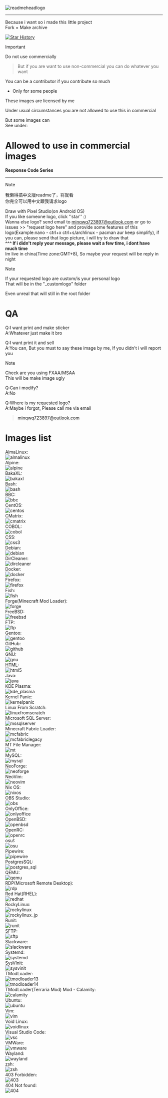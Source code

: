 ![readmeheadlogo](readmebanner.png)
<hr />  
Because i want so i made this little project<br />
Fork = Make archive  
  
[![Star History](https://api.lucabubi.me/chart?username=minqwq&repository=pixelart-logo&color=green)](https://github.com/lucabubi/star-history)
  
> [!Important]
>
> Do not use commercially

> But if you are want to use non-commercial
> you can do whatever you want
  
You can be a contributor if you contribute so much  
* Only for some people  
  
These images are licensed by me  
  
Under usual circumstances you are not allowed to use this in commercial  
  
But some images can  
See under:  
# Allowed to use in commercial images
**Response Code Series**  
<hr />

> [!Note]
>
> 我懒得搞中文版readme了，将就看  
> 你完全可以用中文跟我请求logo

Draw with Pixel Studio(on Android OS)  
If you like someone logo, click ''star'' :)  
Wanna else logo? send email to minqwq723897@outlook.com or go to issues >> "request logo here" and provide some features of this logo(Example:nano - ctrl+x   ctrl+s/archlinux - pacman   aur   keep simplify), if you can, please send that logo picture, i will try to draw that  
**^^^ If i didn't reply your message, please wait a few time, i dont have much time**  
Im live in china(Time zone:GMT+8), So maybe your request will be reply in night

> [!Note]
>
> If your requested logo are custom/is your personal logo  
> That will be in the "_customlogo" folder  
>  
> Even unreal that will still in the root folder

# QA

Q:I want print and make sticker  
A:Whatever just make it bro

Q:I want print it and sell  
A:You can, But you must to say these image by me, If you didn't i will report you

> [!Note]
>
> Check are you using FXAA/MSAA  
> This will be make image ugly

Q:Can i modify?  
A:No

Q:Where is my requested logo?  
A:Maybe i forgot, Please call me via email

> minqwq723897@outlook.com

# Images list
AlmaLinux:  
![almalinux](/almalinux/almalinux.png)  
Alpine:  
![alpine](/alpine/alpine.png)  
BakaXL:  
![bakaxl](/bakaxl/bakaxl.png)  
Bash:  
![bash](/bash/bash.png)  
BBC:  
![bbc](/bbc/bbc.png)  
CentOS:  
![centos](/centos/centos.png)  
CMatrix:  
![cmatrix](/cmatrix/cmatrix.png)  
COBOL:  
![cobol](/cobol/cobol.png)  
CSS:  
![css3](/css/css3.png)  
Debian:  
![debian](/debian/debian.png)  
DirCleaner:  
![dircleaner](/dircleaner/dircleaner.png)  
Docker:  
![docker](/docker/docker.png)  
Firefox:  
![firefox](/firefox/firefox.png)  
Fish:  
![fish](/fish/fish.png)  
Forge(Minecraft Mod Loader):  
![forge](/forge/forge.png)  
FreeBSD:  
![freebsd](/freebsd/freebsd.png)  
FTP:  
![ftp](/ftp/ftp.png)  
Gentoo:  
![gentoo](/gentoo/gentoo.png)  
GitHub:  
![github](/github/github.png)  
GNU:  
![gnu](/gnu/gnu.png)  
HTML:  
![html5](/html/html5.png)  
Java:  
![java](/java/java.png)  
KDE Plasma:  
![kde_plasma](/kde_plasma/kde_plasma.png)  
Kernel Panic:  
![kernelpanic](/kernelpanic/kernelpanic.png)  
Linux From Scratch:  
![linuxfromscratch](/linuxfromscratch/linuxfromscratch.png)  
Microsoft SQL Server:  
![mssqlserver](/microsoft_sql_server/microsoft_sql_server.png)  
Minecraft Fabric Loader:  
![mcfabric](/fabricloader/fabricloader.png)  
![mcfabriclegacy](/fabricloader/fabriclegacy.png)  
MT File Manager:  
![mt](/mt_file_manager/mt_file_manager.png)  
MySQL:  
![mysql](/mysql/mysql.png)  
NeoForge:  
![neoforge](/neoforge/neoforge.png)  
NeoVim:  
![neovim](/neovim/neovim.png)  
Nix OS:  
![nixos](/nixos/nixos.png)  
OBS Studio:  
![obs](/obs_studio/obs_studio.png)  
OnlyOffice:  
![onlyoffice](/onlyoffice/onlyoffice.png)  
OpenBSD:  
![openbsd](/openbsd/openbsd.png)  
OpenRC:  
![openrc](/openrc/openrc.png)  
osu!:  
![osu](/osu/osu.png)  
Pipewire:  
![pipewire](/pipewire/pipewire.png)  
PostgresSQL:  
![postgres_sql](/postgres_sql/postgres_sql.png)  
QEMU:  
![qemu](/qemu/qemu.png)  
RDP(Microsoft Remote Desktop):  
![rdp](/rdp/rdp.png)  
Red Hat(RHEL):  
![redhat](/redhat/redhat.png)  
RockyLinux:  
![rockylinux](/rockylinux/rockylinux.png)  
![rockylinux_jp](/rockylinux/rockylinux_jp.png)  
Runit:  
![runit](/runit/runit.png)  
SFTP:  
![sftp](/sftp/sftp.png)  
Slackware:  
![slackware](/slackware/slackware.png)  
Systemd:  
![systemd](/systemd/systemd.png)  
SysVInit:  
![sysvinit](/sysvinit/sysvinit.png)  
TModLoader:  
![tmodloader13](/tmodloader/tmodloader_13.png)  
![tmodloader14](/tmodloader/tmodloader_14.png)  
TModLoader(Terraria Mod) Mod - Calamity:  
![calamity](/trmod_calamity/trmod_calamity_14.png)  
Ubuntu:  
![ubuntu](/ubuntu/ubuntu.png)  
Vim:  
![vim](/vim/vim.png)  
Void Linux:  
![voidlinux](/voidlinux/voidlinux.png)  
Visual Studio Code:  
![vsc](/visual_studio_code/visualstudiocode.png)  
VMWare:  
![vmware](/vmware/vmware.png)  
Wayland:  
![wayland](/wayland/wayland.png)  
zsh:  
![zsh](/zsh/zsh.png)  
403 Forbidden:  
![403](/_responsecode/403forbidden/403forbidden.png)  
404 Not found:  
![404](/_responsecode/404notfound/404notfound.png)  
